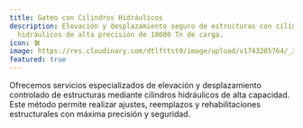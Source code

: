 ```yaml
---
title: Gateo con Cilindros Hidráulicos
description: Elevación y desplazamiento seguro de estructuras con cilindros
  hidráulicos de alta precisión de 10000 Tn de carga.
icon: 🛠️
image: https://res.cloudinary.com/dtlfttst9/image/upload/v1743205764/_29A8758_1_d2qtrs.jpg
featured: true
---
```

Ofrecemos servicios especializados de elevación y desplazamiento controlado de estructuras mediante cilindros hidráulicos de alta capacidad. Este método permite realizar ajustes, reemplazos y rehabilitaciones estructurales con máxima precisión y seguridad.
